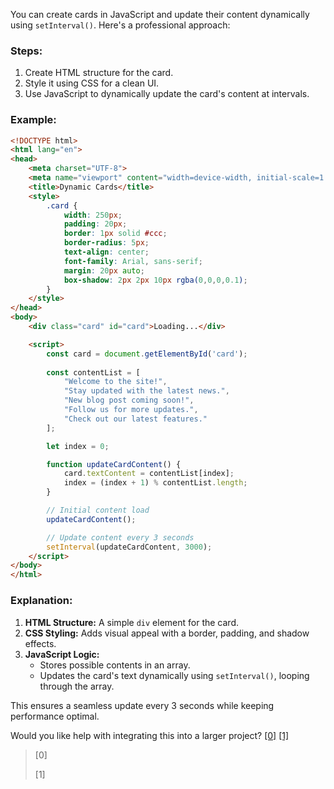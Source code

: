 You can create cards in JavaScript and update their content dynamically using `setInterval()`. Here's a professional approach:

### Steps:
1. Create HTML structure for the card.
2. Style it using CSS for a clean UI.
3. Use JavaScript to dynamically update the card's content at intervals.

### Example:
```html
<!DOCTYPE html>
<html lang="en">
<head>
    <meta charset="UTF-8">
    <meta name="viewport" content="width=device-width, initial-scale=1.0">
    <title>Dynamic Cards</title>
    <style>
        .card {
            width: 250px;
            padding: 20px;
            border: 1px solid #ccc;
            border-radius: 5px;
            text-align: center;
            font-family: Arial, sans-serif;
            margin: 20px auto;
            box-shadow: 2px 2px 10px rgba(0,0,0,0.1);
        }
    </style>
</head>
<body>
    <div class="card" id="card">Loading...</div>

    <script>
        const card = document.getElementById('card');
        
        const contentList = [
            "Welcome to the site!",
            "Stay updated with the latest news.",
            "New blog post coming soon!",
            "Follow us for more updates.",
            "Check out our latest features."
        ];

        let index = 0;

        function updateCardContent() {
            card.textContent = contentList[index];
            index = (index + 1) % contentList.length;
        }

        // Initial content load
        updateCardContent();

        // Update content every 3 seconds
        setInterval(updateCardContent, 3000);
    </script>
</body>
</html>
```

### Explanation:
1. **HTML Structure:** A simple `div` element for the card.
2. **CSS Styling:** Adds visual appeal with a border, padding, and shadow effects.
3. **JavaScript Logic:**
   - Stores possible contents in an array.
   - Updates the card's text dynamically using `setInterval()`, looping through the array.

This ensures a seamless update every 3 seconds while keeping performance optimal. 

Would you like help with integrating this into a larger project? [[0]](https://github.com/sadeghisalar/List-of-cities-in-the-Islamic-Republic-Of-Iran/tree/df469d2f2a3390e0d0638d0dea65778ff3c79c77/README.md) [[1]](https://github.com/ferhado/smoothscroll/tree/4ff228333a824dff212c1ec886272d2785e3df0e/README.md)



> [0] [](https://github.com/sadeghisalar/List-of-cities-in-the-Islamic-Republic-Of-Iran/tree/df469d2f2a3390e0d0638d0dea65778ff3c79c77/README.md)
>
> [1] [](https://github.com/ferhado/smoothscroll/tree/4ff228333a824dff212c1ec886272d2785e3df0e/README.md)